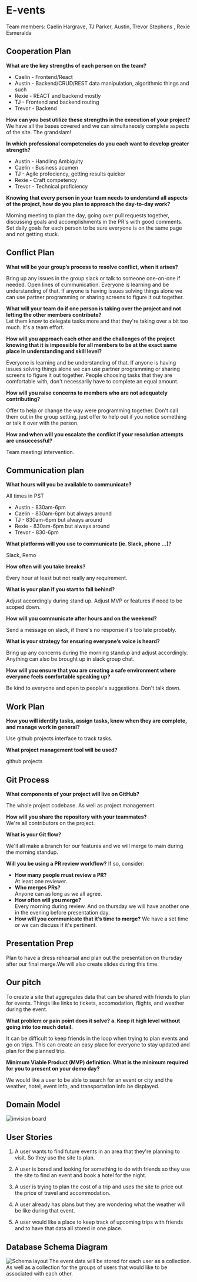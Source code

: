 # E-vents 

Team members: Caelin Hargrave, TJ Parker, Austin, Trevor Stephens
, Rexie Esmeralda

## Cooperation Plan

**What are the key strengths of each person on the team?**

- Caelin - Frontend/React
- Austin - Backend/CRUD/REST data manipulation, algorithmic things and such
- Rexie - REACT and backend mostly
- TJ  - Frontend and backend routing
- Trevor - Backend

**How can you best utilize these strengths in the execution of your project?**
We have all the bases covered and we can simultaneosly complete aspects of the site. The grandslam!

**In which professional competencies do you each want to develop greater strength?**

- Austin - Handling Ambiguity
- Caelin - Business acumen
- TJ - Agile profeciency, getting results quicker
- Rexie - Craft competency
- Trevor -  Technical proficiency

**Knowing that every person in your team needs to understand all aspects of the project, how do you plan to approach the day-to-day work?**

Morning meeting to plan the day, going over pull requests together, discussing goals and accomplishments in the PR's with good comments. Set daily goals for each person to be sure everyone is on the same page and not getting stuck.

## Conflict Plan

**What will be your group’s process to resolve conflict, when it arises?**  

Bring up any issues in the group slack or talk to someone one-on-one if needed. Open lines of cummunication. Everyone is learning and be understanding of that. If anyone is having issues solving things alone we can use partner programming or sharing screens to figure it out together.  

**What will your team do if one person is taking over the project and not letting the other members contribute?**  
Let them know to delegate tasks more and that they're taking over a bit too much. It's a team effort.  

**How will you approach each other and the challenges of the project knowing that it is impossible for all members to be at the exact same place in understanding and skill level?** 

Everyone is learning and be understanding of that. If anyone is having issues solving things alone we can use partner programming or sharing screens to figure it out together. People choosing tasks that they are comfortable with, don't necessarily have to complete an equal amount.  

**How will you raise concerns to members who are not adequately contributing?**  

Offer to help or change the way were programming together. Don't call them out in the group setting, just offer to help out if you notice something or talk it over with the person.  

**How and when will you escalate the conflict if your resolution attempts are unsuccessful?**  

Team meeting/ intervention.

## Communication plan

**What hours will you be available to communicate?**  

All times in PST

- Austin - 830am-6pm
- Caelin - 830am-6pm but always around
- TJ - 830am-6pm but always around
- Rexie - 830am-6pm but always around
- Trevor - 830-6pm

**What platforms will you use to communicate (ie. Slack, phone …)?**  

Slack, Remo

**How often will you take breaks?**  

Every hour at least but not really any requirement.  

**What is your plan if you start to fall behind?**  

Adjust accordingly during stand up. Adjust MVP or features if need to be scoped down.  

**How will you communicate after hours and on the weekend?**  

Send a message on slack, if there's no response it's too late probably.  

**What is your strategy for ensuring everyone’s voice is heard?**  

Bring up any concerns during the morning standup and adjust accordingly. Anything can also be brought up in slack group chat.  

**How will you ensure that you are creating a safe environment where everyone feels comfortable speaking up?**  

Be kind to everyone and open to people's suggestions. Don't talk down.  

## Work Plan

**How you will identify tasks, assign tasks, know when they are complete, and manage work in general?**  

Use github projects interface to track tasks.  

**What project management tool will be used?**  

github projects

## Git Process

**What components of your project will live on GitHub?**  

The whole project codebase. As well as project management.

**How will you share the repository with your teammates?**  
We're all contributors on the project.  

**What is your Git flow?**  

We'll all make a branch for our features and we will merge to main during the morning standup.  

**Will you be using a PR review workflow?** If so, consider:

- **How many people must review a PR?**  
 At least one reviewer.
- **Who merges PRs?**  
Anyone can as long as we all agree.
- **How often will you merge?**  
Every morning during review. And on thursday we will have another one in the evening before presentation day.  
- **How will you communicate that it’s time to merge?**
We have a set time or we can discuss if it's pertinent.  

## Presentation Prep  

Plan to have a dress rehearsal and plan out the presentation on thursday after our final merge.We will also create slides during this time.  

## Our pitch

To create a site that aggregates data that can be shared with friends to plan for events. Things like links to tickets, accomodation, flights, and weather during the event.  

**What problem or pain point does it solve? a. Keep it high level without going into too much detail.**  

It can be difficult to keep friends in the loop when trying to plan events and go on trips. This can create an easy place for everyone to stay updated and plan for the planned trip.  

**Minimum Viable Product (MVP) definition.
What is the minimum required for you to present on your demo day?**  

We would like a user to be able to search for an event or city and the weather, hotel, event info, and transportation info be displayed.  

## Domain Model 

![invision board](./Class%20files/readmeimages/Invision%20Board.png)

## User Stories

1. A user wants to find future events in an area that they're planning to visit. So they use the site to plan.

2. A user is bored and looking for something to do with friends so they use the site to find an event and book a hotel for the night.

3. A user is trying to plan the cost of a trip and uses the site to price out the price of travel and accommodation.  

4. A user already has plans but they are wondering what the weather will be like during that event.  

5. A user would like a place to keep track of upcoming trips with friends and to have that data all stored in one place.  

## Database Schema Diagram

![Schema layout](/Class%20files/readmeimages/Mongo%20DB%20Schema%20plan.png)
The event data will be stored for each user as a collection. As well as a collection for the groups of users that would like to be associated with each other.  
